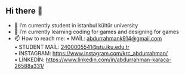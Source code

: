 ## Hi there 👋


- 🔭 I’m currently student in istanbul kültür university
- 🌱 I’m currently learning coding for games and designing for games
- 📫 How to reach me:
                                                                                                        • MAİL: abdurrahmank914@gmail.com                                                                                                                                         
                                                                                                        • STUDENT MAİL: 2400005541@stu.iku.edu.tr                                                                                               
                                                                                                        • INSTAGRAM: https://www.instagram.com/krc_abdurrahman/                                       
                                                                                                        • LİNKEDİN: https://www.linkedin.com/in/abdurrahman-karaca-26588a331/
           



